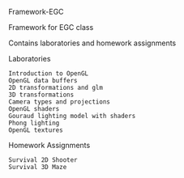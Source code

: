 Framework-EGC

Framework for EGC class

Contains laboratories and homework assignments

Laboratories

    Introduction to OpenGL
    OpenGL data buffers
    2D transformations and glm
    3D transformations
    Camera types and projections
    OpenGL shaders
    Gouraud lighting model with shaders
    Phong lighting
    OpenGL textures

Homework Assignments

    Survival 2D Shooter
    Survival 3D Maze
